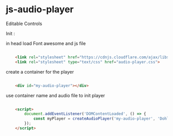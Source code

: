 # js-audio-player

Editable Controls  
  
Init : 

in head
load Font awesome
and js file

```html

    <link rel="stylesheet" href="https://cdnjs.cloudflare.com/ajax/libs/font-awesome/6.0.0-beta3/css/all.min.css">
    <link rel="stylesheet" type="text/css" href="audio-player.css">

```
create a container for the player  
```html

    <div id="my-audio-player"></div>

```
use container name and audio file to init player  
```html

    <script>
        document.addEventListener('DOMContentLoaded', () => {  
            const myPlayer = createAudioPlayer('my-audio-player', 'Dohle.mp3');  
        });  
    </script>

```
